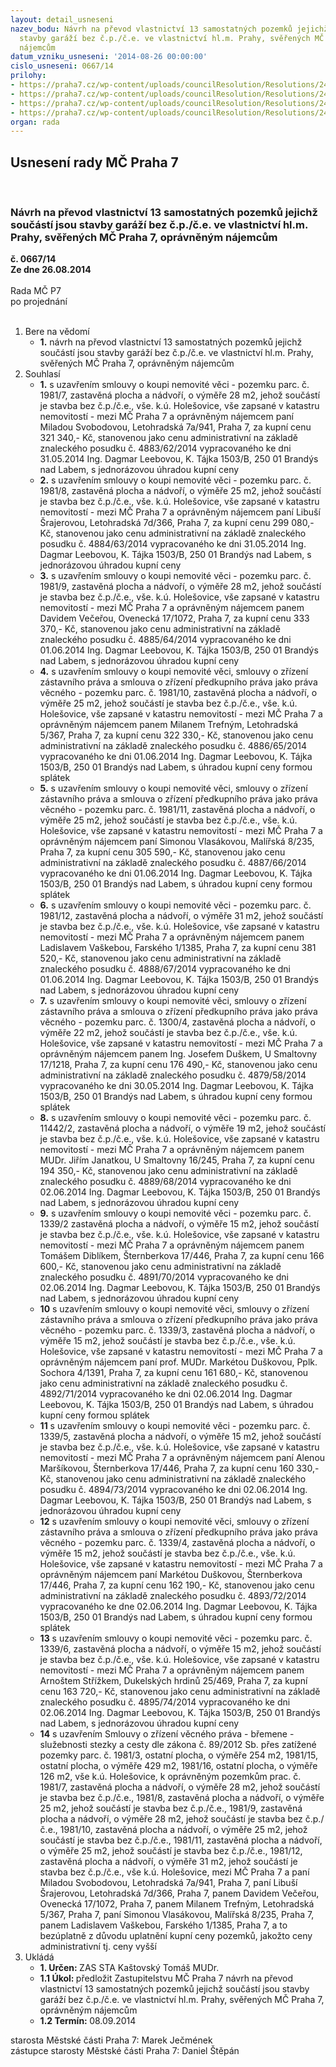 ```yaml
---
layout: detail_usneseni
nazev_bodu: Návrh na převod vlastnictví 13 samostatných pozemků jejichž součástí jsou
  stavby garáží bez č.p./č.e. ve vlastnictví hl.m. Prahy, svěřených MČ Praha 7, oprávněným
  nájemcům
datum_vzniku_usneseni: '2014-08-26 00:00:00'
cislo_usneseni: 0667/14
prilohy:
- https://praha7.cz/wp-content/uploads/councilResolution/Resolutions/24714/39-14-priloha_1_garazee1prodej.pdf
- https://praha7.cz/wp-content/uploads/councilResolution/Resolutions/24714/39-14-priloha_3_garazee1prodej.pdf
- https://praha7.cz/wp-content/uploads/councilResolution/Resolutions/24714/39-14-priloha_5_garazee1prodej.doc
- https://praha7.cz/wp-content/uploads/councilResolution/Resolutions/24714/39-14-priloha_6_garazee1prodej.doc
organ: rada
---
```

<div id="ucUsn_pList" class="usn">
	<span><h2>Usnesení rady MČ Praha 7 </h2>
<br></span><div class="standBody">
<span><h3>Návrh na převod vlastnictví 13 samostatných pozemků jejichž součástí jsou stavby garáží bez č.p./č.e. ve vlastnictví hl.m. Prahy, svěřených MČ Praha 7, oprávněným nájemcům</h3></span><div class="center">
		<strong>č. 0667/14</strong><br>
	</div>
<div class="center">
		<strong>Ze dne 26.08.2014</strong><br><br>
	</div>Rada MČ P7<br> po projednání<br><br><ol>
<li>Bere na vědomí<ul><li>
<strong>1.</strong> návrh na převod vlastnictví 13 samostatných pozemků jejichž součástí jsou stavby garáží bez č.p./č.e. ve vlastnictví hl.m. Prahy, svěřených MČ Praha 7, oprávněným nájemcům</li></ul>
</li>
<li>Souhlasí<ul>
<li>
<strong>1.</strong> s uzavřením smlouvy o koupi nemovité věci - pozemku parc. č. 1981/7, zastavěná plocha a nádvoří, o výměře 28 m2, jehož součástí je stavba bez č.p./č.e., vše. k.ú. Holešovice, vše zapsané v katastru nemovitostí - mezi MČ Praha 7 a oprávněným nájemcem paní Miladou Svobodovou, Letohradská 7a/941, Praha 7, za kupní cenu 321 340,- Kč, stanovenou jako cenu administrativní na základě znaleckého posudku č. 4883/62/2014 vypracovaného ke dni 31.05.2014 Ing. Dagmar Leebovou, K. Tájka 1503/B, 250 01  Brandýs nad Labem, s jednorázovou úhradou kupní ceny</li>
<li>
<strong>2.</strong> s uzavřením smlouvy o koupi nemovité věci - pozemku parc. č. 1981/8, zastavěná plocha a nádvoří, o výměře 25 m2, jehož součástí je stavba bez č.p./č.e., vše. k.ú. Holešovice, vše zapsané v katastru nemovitostí - mezi MČ Praha 7 a oprávněným nájemcem paní Libuší Šrajerovou, Letohradská 7d/366, Praha 7, za kupní cenu 299 080,- Kč, stanovenou jako cenu administrativní na základě znaleckého posudku č. 4884/63/2014 vypracovaného ke dni 31.05.2014 Ing. Dagmar Leebovou, K. Tájka 1503/B, 250 01  Brandýs nad Labem, s jednorázovou úhradou kupní ceny</li>
<li>
<strong>3.</strong> s uzavřením smlouvy o koupi nemovité věci - pozemku parc. č. 1981/9, zastavěná plocha a nádvoří, o výměře 28 m2, jehož součástí je stavba bez č.p./č.e., vše. k.ú. Holešovice, vše zapsané v katastru nemovitostí - mezi MČ Praha 7 a oprávněným nájemcem panem Davidem Večeřou, Ovenecká 17/1072, Praha 7, za kupní cenu 333 370,- Kč, stanovenou jako cenu administrativní na základě znaleckého posudku č. 4885/64/2014 vypracovaného ke dni 01.06.2014 Ing. Dagmar Leebovou, K. Tájka 1503/B, 250 01  Brandýs nad Labem, s jednorázovou úhradou kupní ceny</li>
<li>
<strong>4.</strong> s uzavřením smlouvy o koupi nemovité věci, smlouvy o zřízení zástavního práva a smlouva o zřízení předkupního práva jako práva věcného - pozemku parc. č. 1981/10, zastavěná plocha a nádvoří, o výměře 25 m2, jehož součástí je stavba bez č.p./č.e., vše. k.ú. Holešovice, vše zapsané v katastru nemovitostí - mezi MČ Praha 7 a oprávněným nájemcem panem Milanem Trefným, Letohradská 5/367, Praha 7, za kupní cenu 322 330,- Kč, stanovenou jako cenu administrativní na základě znaleckého posudku č. 4886/65/2014 vypracovaného ke dni 01.06.2014 Ing. Dagmar Leebovou, K. Tájka 1503/B, 250 01  Brandýs nad Labem, s úhradou kupní ceny formou splátek</li>
<li>
<strong>5.</strong> s uzavřením smlouvy o koupi nemovité věci, smlouvy o zřízení zástavního práva a smlouva o zřízení předkupního práva jako práva věcného - pozemku parc. č. 1981/11, zastavěná plocha a nádvoří, o výměře 25 m2, jehož součástí je stavba bez č.p./č.e., vše. k.ú. Holešovice, vše zapsané v katastru nemovitostí - mezi MČ Praha 7 a oprávněným nájemcem paní Simonou Vlasákovou, Malířská 8/235, Praha 7, za kupní cenu 305 590,- Kč, stanovenou jako cenu administrativní na základě znaleckého posudku č. 4887/66/2014 vypracovaného ke dni 01.06.2014 Ing. Dagmar Leebovou, K. Tájka 1503/B, 250 01  Brandýs nad Labem, s úhradou kupní ceny formou splátek</li>
<li>
<strong>6.</strong> s uzavřením smlouvy o koupi nemovité věci - pozemku parc. č. 1981/12, zastavěná plocha a nádvoří, o výměře 31 m2, jehož součástí je stavba bez č.p./č.e., vše. k.ú. Holešovice, vše zapsané v katastru nemovitostí - mezi MČ Praha 7 a oprávněným nájemcem panem Ladislavem Vaškebou, Farského 1/1385, Praha 7, za kupní cenu 381 520,- Kč, stanovenou jako cenu administrativní na základě znaleckého posudku č. 4888/67/2014 vypracovaného ke dni 01.06.2014 Ing. Dagmar Leebovou, K. Tájka 1503/B, 250 01  Brandýs nad Labem, s jednorázovou úhradou kupní ceny</li>
<li>
<strong>7.</strong> s uzavřením smlouvy o koupi nemovité věci, smlouvy o zřízení zástavního práva a smlouva o zřízení předkupního práva jako práva věcného - pozemku parc. č. 1300/4, zastavěná plocha a nádvoří, o výměře 22 m2, jehož součástí je stavba bez č.p./č.e., vše. k.ú. Holešovice, vše zapsané v katastru nemovitostí - mezi MČ Praha 7 a oprávněným nájemcem panem Ing. Josefem Duškem, U Smaltovny 17/1218, Praha 7, za kupní cenu 176 490,- Kč, stanovenou jako cenu administrativní na základě znaleckého posudku č. 4879/58/2014 vypracovaného ke dni 30.05.2014 Ing. Dagmar Leebovou, K. Tájka 1503/B, 250 01  Brandýs nad Labem, s úhradou kupní ceny formou splátek</li>
<li>
<strong>8.</strong> s uzavřením smlouvy o koupi nemovité věci - pozemku parc. č. 11442/2, zastavěná plocha a nádvoří, o výměře 19 m2, jehož součástí je stavba bez č.p./č.e., vše. k.ú. Holešovice, vše zapsané v katastru nemovitostí - mezi MČ Praha 7 a oprávněným nájemcem panem MUDr. Jiřím Janatkou, U Smaltovny 16/245, Praha 7, za kupní cenu 194 350,- Kč, stanovenou jako cenu administrativní na základě znaleckého posudku č. 4889/68/2014 vypracovaného ke dni 02.06.2014 Ing. Dagmar Leebovou, K. Tájka 1503/B, 250 01  Brandýs nad Labem, s jednorázovou úhradou kupní ceny</li>
<li>
<strong>9.</strong> s uzavřením smlouvy o koupi nemovité věci - pozemku parc. č. 1339/2 zastavěná plocha a nádvoří, o výměře 15 m2, jehož součástí je stavba bez č.p./č.e., vše. k.ú. Holešovice, vše zapsané v katastru nemovitostí - mezi MČ Praha 7 a oprávněným nájemcem panem Tomášem Diblíkem, Šternberkova 17/446, Praha 7, za kupní cenu 166 600,- Kč, stanovenou jako cenu administrativní na základě znaleckého posudku č. 4891/70/2014 vypracovaného ke dni 02.06.2014 Ing. Dagmar Leebovou, K. Tájka 1503/B, 250 01  Brandýs nad Labem, s jednorázovou úhradou kupní ceny</li>
<li>
<strong>10</strong> s uzavřením smlouvy o koupi nemovité věci, smlouvy o zřízení zástavního práva a smlouva o zřízení předkupního práva jako práva věcného - pozemku parc. č. 1339/3, zastavěná plocha a nádvoří, o výměře 15 m2, jehož součástí je stavba bez č.p./č.e., vše. k.ú. Holešovice, vše zapsané v katastru nemovitostí - mezi MČ Praha 7 a oprávněným nájemcem paní prof. MUDr. Markétou Duškovou, Pplk. Sochora 4/1391, Praha 7, za kupní cenu 161 680,- Kč, stanovenou jako cenu administrativní na základě znaleckého posudku č. 4892/71/2014 vypracovaného ke dni 02.06.2014 Ing. Dagmar Leebovou, K. Tájka 1503/B, 250 01  Brandýs nad Labem, s úhradou kupní ceny formou splátek</li>
<li>
<strong>11</strong> s uzavřením smlouvy o koupi nemovité věci - pozemku parc. č. 1339/5, zastavěná plocha a nádvoří, o výměře 15 m2, jehož součástí je stavba bez č.p./č.e., vše. k.ú. Holešovice, vše zapsané v katastru nemovitostí - mezi MČ Praha 7 a oprávněným nájemcem paní Alenou Maršíkovou, Šternberkova 17/446, Praha 7, za kupní cenu 160 330,- Kč, stanovenou jako cenu administrativní na základě znaleckého posudku č. 4894/73/2014 vypracovaného ke dni 02.06.2014 Ing. Dagmar Leebovou, K. Tájka 1503/B, 250 01  Brandýs nad Labem, s jednorázovou úhradou kupní ceny</li>
<li>
<strong>12</strong> s uzavřením smlouvy o koupi nemovité věci, smlouvy o zřízení zástavního práva a smlouva o zřízení předkupního práva jako práva věcného - pozemku parc. č. 1339/4, zastavěná plocha a nádvoří, o výměře 15 m2, jehož součástí je stavba bez č.p./č.e., vše. k.ú. Holešovice, vše zapsané v katastru nemovitostí - mezi MČ Praha 7 a oprávněným nájemcem paní Markétou Duškovou, Šternberkova 17/446, Praha 7, za kupní cenu 162 190,- Kč, stanovenou jako cenu administrativní na základě znaleckého posudku č. 4893/72/2014 vypracovaného ke dne 02.06.2014 Ing. Dagmar Leebovou, K. Tájka 1503/B, 250 01  Brandýs nad Labem, s úhradou kupní ceny formou splátek</li>
<li>
<strong>13</strong> s uzavřením smlouvy o koupi nemovité věci - pozemku parc. č. 1339/6, zastavěná plocha a nádvoří, o výměře 15 m2, jehož součástí je stavba bez č.p./č.e., vše. k.ú. Holešovice, vše zapsané v katastru nemovitostí - mezi MČ Praha 7 a oprávněným nájemcem panem Arnoštem Střížkem, Dukelských hrdinů 25/469, Praha 7, za kupní cenu 163 720,- Kč, stanovenou jako cenu administrativní na základě znaleckého posudku č. 4895/74/2014 vypracovaného ke dni 02.06.2014 Ing. Dagmar Leebovou, K. Tájka 1503/B, 250 01  Brandýs nad Labem, s jednorázovou úhradou kupní ceny</li>
<li>
<strong>14</strong> s uzavřením Smlouvy o zřízení věcného práva - břemene - služebnosti stezky a cesty dle zákona č. 89/2012 Sb. přes zatížené pozemky parc. č. 1981/3, ostatní plocha, o výměře 254 m2, 1981/15, ostatní plocha, o výměře 429 m2, 1981/16, ostatní plocha, o výměře 126 m2, vše k.ú. Holešovice, k oprávněným pozemkům prac. č. 1981/7, zastavěná plocha a nádvoří, o výměře 28 m2, jehož součástí je stavba bez č.p./č.e., 1981/8, zastavěná plocha a nádvoří, o výměře 25 m2, jehož součástí je stavba bez č.p./č.e., 1981/9, zastavěná plocha a nádvoří, o výměře 28 m2, jehož součástí je stavba bez č.p./č.e., 1981/10, zastavěná plocha a nádvoří, o výměře 25 m2, jehož součástí je stavba bez č.p./č.e., 1981/11, zastavěná plocha a nádvoří, o výměře 25 m2, jehož součástí je stavba bez č.p./č.e., 1981/12, zastavěná plocha a nádvoří, o výměře 31 m2, jehož součástí je stavba bez č.p./č.e., vše k.ú. Holešovice, mezi MČ Praha 7 a paní Miladou Svobodovou, Letohradská 7a/941, Praha 7, paní Libuší Šrajerovou, Letohradská 7d/366, Praha 7, panem Davidem Večeřou, Ovenecká 17/1072, Praha 7, panem Milanem Trefným, Letohradská 5/367, Praha 7, paní Simonou Vlasákovou, Malířská 8/235, Praha 7, panem Ladislavem Vaškebou, Farského 1/1385, Praha 7, a to bezúplatně z důvodu uplatnění kupní ceny pozemků, jakožto ceny administrativní tj. ceny vyšší</li>
</ul>
</li>
<li>Ukládá<ul>
<li>
<strong>1. Určen: </strong>ZAS STA Kaštovský Tomáš MUDr.</li>
<li>
<strong>1.1 Úkol: </strong>předložit Zastupitelstvu MČ Praha 7 návrh na převod vlastnictví 13 samostatných pozemků jejichž součástí jsou stavby garáží bez č.p./č.e. ve vlastnictví hl.m. Prahy, svěřených MČ Praha 7, oprávněným nájemcům</li>
<li>
<strong>1.2 Termín: </strong>08.09.2014</li>
</ul>
</li>
</ol>starosta Městské části Praha 7: Marek Ječmének<br>zástupce starosty Městské části Praha 7: Daniel Štěpán 
</div>
</div>